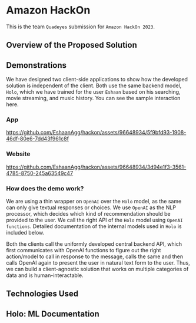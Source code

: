 # Amazon HackOn

This is the team `Quadeyes` submission for `Amazon HackOn 2023`.

## Overview of the Proposed Solution

## Demonstrations

We have designed two client-side applications to show how the developed solution is independent of the client. Both use the same backend model, `Holo`, which we have trained for the user `Eshaan` based on his searching, movie streaming, and music history. You can see the sample interaction here.

### App

https://github.com/EshaanAgg/hackon/assets/96648934/5f9bfd93-1908-46df-80e6-7dd43f961c8f

### Website

https://github.com/EshaanAgg/hackon/assets/96648934/3d94e1f3-3561-4785-8750-245a63549c47

### How does the demo work?

We are using a thin wrapper on `OpenAI` over the `Holo` model, as the same can only give textual responses or choices. We use `OpenAI` as the NLP processor, which decides which kind of recommendation should be provided to the user. We call the right API of the `Holo` model using `OpenAI functions`. Detailed documentation of the internal models used in `Holo` is included below.

Both the clients call the uniformly developed central backend API, which first communicates with OpenAI functions to figure out the right action/model to call in response to the message, calls the same and then calls OpenAI again to present the user in natural text form to the user. Thus, we can build a client-agnostic solution that works on multiple categories of data and is human-interactable.

## Technologies Used

## Holo: ML Documentation
